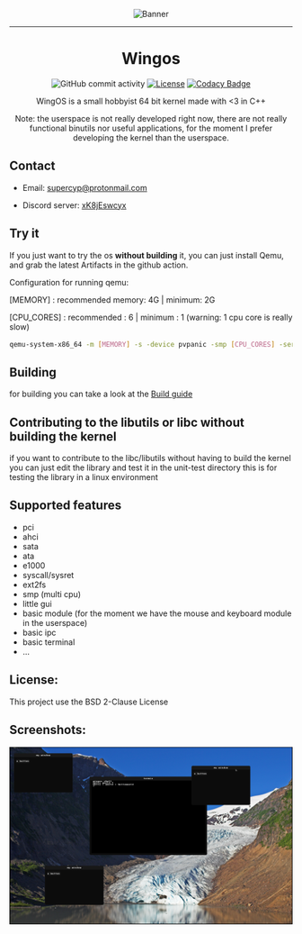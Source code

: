<div align="center">

![Banner](screen_shot/wingOS.png)

----

# Wingos
![GitHub commit activity](https://img.shields.io/github/commit-activity/w/Supercip971/Wingos)
 [![License](https://img.shields.io/github/license/cute-engineewing/mulib?style=flat-square)](./LICENSE)
 [![Codacy Badge](https://app.codacy.com/project/badge/Grade/a93122f607b943fd960639747f19f29c)](https://www.codacy.com/gh/Supercip971/WingOS/dashboard?utm_source=github.com&amp;utm_medium=referral&amp;utm_content=Supercip971/WingOS&amp;utm_campaign=Badge_Grade)

WingOS is a small hobbyist 64 bit kernel made with <3 in C++ 

Note: the userspace is not really developed right now, there are not really functional binutils nor useful applications, for the moment I prefer developing the kernel than the userspace.

</div>

## Contact 

- Email: supercyp@protonmail.com

- Discord server: [xK8jEswcyx](https://discord.gg/xK8jEswcyx)
## Try it

If you just want to try the os **without building** it, you can just install Qemu, and grab the latest Artifacts in the github action.

Configuration for running qemu: 

[MEMORY] : recommended memory: 4G | minimum: 2G

[CPU_CORES] : recommended : 6 | minimum : 1 (warning: 1 cpu core is really slow)
```sh
qemu-system-x86_64 -m [MEMORY] -s -device pvpanic -smp [CPU_CORES] -serial stdio -enable-kvm -d cpu_reset -d guest_errors -hda [DISK_PATH] -nic user,model=e1000 -M q35 -cpu host 
```
## Building
for building you can take a look at the [Build guide](./Build_guide.md)

## Contributing to the libutils or libc without building the kernel
if you want to contribute to the libc/libutils without having to build the kernel you can just edit the library and test it in the unit-test directory 
this is for testing the library in a linux environment 

## Supported features 

- pci
- ahci
- sata
- ata
- e1000
- syscall/sysret
- ext2fs
- smp (multi cpu)
- little gui
- basic module (for the moment we have the mouse and keyboard module in the userspace)
- basic ipc
- basic terminal
- ...

## License: 
This project use the BSD 2-Clause License  
## Screenshots:

![sample](screen_shot/sample6_11_05_2021png.png)
